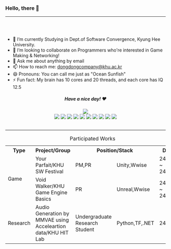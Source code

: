 ### Hello, there 👋
<hr>
<br>
<br>

- 🔭 I’m currently Studying in Dept.of Software Convergence, Kyung Hee University.
- 👯 I’m looking to collaborate on Programmers who're interested in Game Making & Networking!
- 💬 Ask me about anything by email
- 📫 How to reach me: dongdongcompany@khu.ac.kr
- 😄 Pronouns: You can call me just as "Ocean Sunfish"
- ⚡ Fun fact: My brain has 10 cores and 20 threads, and each core has IQ 12.5

<div align="center">
  <h5 align="center"> Have a nice day! ❤️</h5>
  <img align="center" src="https://i.imgur.com/GA3oOBR.gif">
</div>

<div align="center">
  <img src="https://img.shields.io/badge/C++-00599C?style=flat-square&logo=cplusplus&logoColor=white"/>
  <img src="https://img.shields.io/badge/CSharp-239120?style=flat-square&logo=sharp&logoColor=white"/>
  <img src="https://img.shields.io/badge/Python-3776AB?style=flat-square&logo=Python&logoColor=white"/>
  <img src="https://img.shields.io/badge/HTML5-E34F26?style=flat-square&logo=HTML5&logoColor=white"/>
  <img src="https://img.shields.io/badge/CSS3-1572B6?style=flat-square&logo=CSS3&logoColor=white"/>
  <img src="https://img.shields.io/badge/Unity-000000?style=flat-square&logo=unity&logoColor=white"/>
  <img src="https://img.shields.io/badge/Unreal5-0E1128?style=flat-square&logo=unrealengine&logoColor=white"/>
  <img src="https://img.shields.io/badge/Wwise-00549F?style=flat-square&logo=wwise&logoColor=white"/>
  <img src="https://img.shields.io/badge/DotNet-512BD4?style=flat-square&logo=dotnet&logoColor=white"/>
  <img src="https://img.shields.io/badge/Tensorflow-FF6F00?style=flat-square&logo=tensorflow&logoColor=white"/>
 </div>

<br>
<hr>
<div align="center">
  <table>
    <caption>Participated Works</caption>
        <tr>
            <th scope="col">Type</th>
            <th scope="col">Project/Group</th>
            <th scope="col" colspan="2">Position/Stack</th>
            <th scope="col">Date</th>
        </tr>
        <tr>
            <td rowspan="2">Game</td>
            <td>Your Parfait/KHU SW Festival</td>
            <td>PM,PR</td>
            <td>Unity,Wwise</td>
            <td>24.09 ~ 24.11</td>
        </tr>
        <tr>
            <td>Void Walker/KHU Game Engine Basics</td>
            <td>PR</td>
            <td>Unreal,Wwise</td>
            <td>24.08 ~ 24.12</td>
        </tr>
        <tr>
            <td rowspan="1">Research</td>
            <td>Audio Generation by MMVAE using Acceleartion data/KHU HIT Lab</td>
            <td>Undergraduate Research Student</td>
            <td>Python,TF,.NET</td>
            <td>24.12~</td>
        </tr>
</table>
</div>
